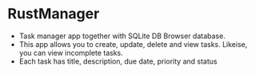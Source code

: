 # RustManager

- Task manager app together with SQLite DB Browser database.
- This app allows you to create, update, delete and view tasks. Likeise, you can view incomplete tasks.
- Each task has title, description, due date, priority and status
